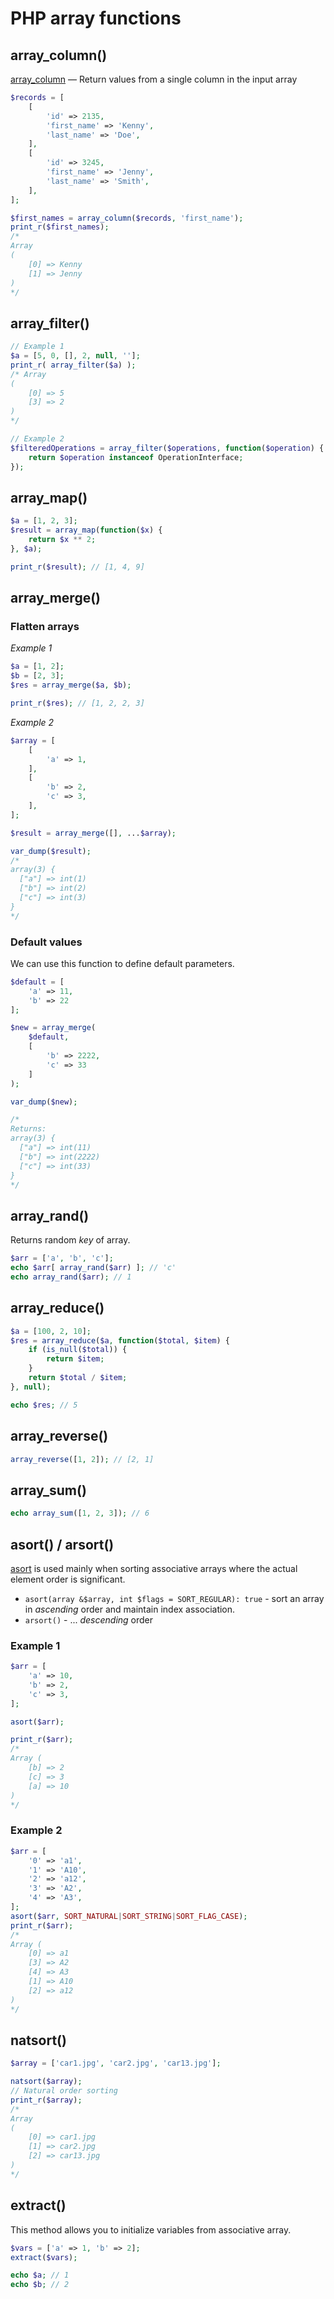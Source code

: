 # PHP array functions

## array_column()

[array_column](https://www.php.net/manual/en/function.array-column.php) — Return values from a single column in the input array

```php
$records = [
    [
        'id' => 2135,
        'first_name' => 'Kenny',
        'last_name' => 'Doe',
    ],
    [
        'id' => 3245,
        'first_name' => 'Jenny',
        'last_name' => 'Smith',
    ],
];

$first_names = array_column($records, 'first_name');
print_r($first_names);
/* 
Array
(
    [0] => Kenny
    [1] => Jenny
)
*/
```

## array_filter()

```php
// Example 1
$a = [5, 0, [], 2, null, ''];
print_r( array_filter($a) );
/* Array
(
    [0] => 5
    [3] => 2
)
*/

// Example 2
$filteredOperations = array_filter($operations, function($operation) {
    return $operation instanceof OperationInterface;
});
```

## array_map()

```php
$a = [1, 2, 3];
$result = array_map(function($x) {
    return $x ** 2;
}, $a);

print_r($result); // [1, 4, 9]
```

## array_merge()

### Flatten arrays

*Example 1*

```php
$a = [1, 2];
$b = [2, 3];
$res = array_merge($a, $b);

print_r($res); // [1, 2, 2, 3]
```

*Example 2*

```php
$array = [
    [
        'a' => 1,  
    ],
    [
        'b' => 2,
        'c' => 3,
    ],
];

$result = array_merge([], ...$array);

var_dump($result);
/*
array(3) {
  ["a"] => int(1)
  ["b"] => int(2)
  ["c"] => int(3)
}
*/
```

### Default values

We can use this function to define default parameters.

```php
$default = [
    'a' => 11,
    'b' => 22
];

$new = array_merge(
    $default,
    [
        'b' => 2222,
        'c' => 33
    ]
);

var_dump($new);

/*
Returns:
array(3) {
  ["a"] => int(11)
  ["b"] => int(2222)
  ["c"] => int(33)
}
*/
```

## array_rand()

Returns random *key* of array.

```php
$arr = ['a', 'b', 'c'];
echo $arr[ array_rand($arr) ]; // 'c'
echo array_rand($arr); // 1
```

## array_reduce()

```php
$a = [100, 2, 10];
$res = array_reduce($a, function($total, $item) {
    if (is_null($total)) {
        return $item;
    }
    return $total / $item;
}, null);

echo $res; // 5
```

## array_reverse()

```php
array_reverse([1, 2]); // [2, 1]
```

## array_sum()

```php
echo array_sum([1, 2, 3]); // 6
```

## asort() / arsort()

[asort](https://www.php.net/manual/en/function.asort) is used mainly when sorting associative arrays where the actual element order is significant.

- `asort(array &$array, int $flags = SORT_REGULAR): true` - sort an array in *ascending* order and maintain index association.
- `arsort()` - ... *descending* order

### Example 1

```php
$arr = [
    'a' => 10,
    'b' => 2,
    'c' => 3,
];

asort($arr);

print_r($arr);
/*
Array (
    [b] => 2
    [c] => 3
    [a] => 10
)
*/
```

### Example 2

```php
$arr = [
	'0' => 'a1',
	'1' => 'A10',
	'2' => 'a12',
	'3' => 'A2',
	'4' => 'A3',
];
asort($arr, SORT_NATURAL|SORT_STRING|SORT_FLAG_CASE);
print_r($arr);
/*
Array (
    [0] => a1
    [3] => A2
    [4] => A3
    [1] => A10
    [2] => a12
)
*/
```

## natsort()

```php
$array = ['car1.jpg', 'car2.jpg', 'car13.jpg'];

natsort($array);
// Natural order sorting
print_r($array);
/*
Array
(
    [0] => car1.jpg
    [1] => car2.jpg
    [2] => car13.jpg
)
*/
```

## extract()

This method allows you to initialize variables from associative array.

```php
$vars = ['a' => 1, 'b' => 2];
extract($vars);

echo $a; // 1
echo $b; // 2
```
